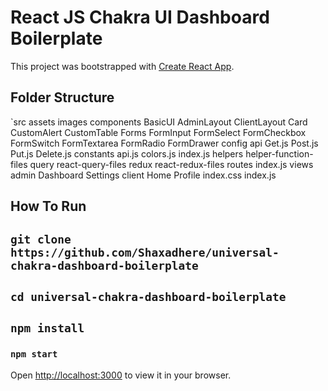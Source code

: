 # React JS Chakra UI Dashboard Boilerplate

This project was bootstrapped with [Create React App](https://github.com/facebook/create-react-app).

## Folder Structure
`src
    assets
      images
    components
      BasicUI
        AdminLayout
        ClientLayout
        Card
        CustomAlert
        CustomTable
      Forms
        FormInput
        FormSelect
        FormCheckbox
        FormSwitch
        FormTextarea
        FormRadio
        FormDrawer
    config
      api
        Get.js
        Post.js
        Put.js
        Delete.js
      constants
        api.js
        colors.js
        index.js
      helpers
        helper-function-files
      query
        react-query-files
      redux
        react-redux-files
      routes
        index.js
    views
      admin
        Dashboard
        Settings
      client
        Home
        Profile
    index.css
    index.js

## How To Run

## `git clone https://github.com/Shaxadhere/universal-chakra-dashboard-boilerplate`
## `cd universal-chakra-dashboard-boilerplate`
## `npm install`
### `npm start`

Open [http://localhost:3000](http://localhost:3000) to view it in your browser.

